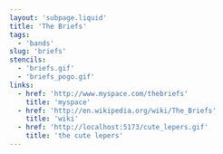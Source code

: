 ```yaml
---
layout: 'subpage.liquid'
title: 'The Briefs'
tags:
  - 'bands'
slug: 'briefs'
stencils:
  - 'briefs.gif'
  - 'briefs_pogo.gif'
links:
  - href: 'http://www.myspace.com/thebriefs'
    title: 'myspace'
  - href: 'http://en.wikipedia.org/wiki/The_Briefs'
    title: 'wiki'
  - href: 'http://localhost:5173/cute_lepers.gif'
    title: 'the cute lepers'
---
```

